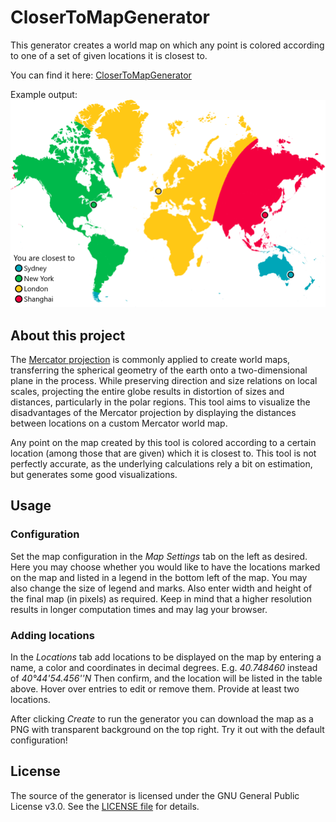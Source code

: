 # CloserToMapGenerator
This generator creates a world map on which any point is colored according to one of a set of given locations it is closest to.

You can find it here: [CloserToMapGenerator](https://jakpaul.github.io/CloserToMapGenerator/)

Example output:
![alt text](https://github.com/jakpaul/CloserToMapGenerator/blob/f8f014f21201ab88ba840cbdef031bbc3bee22f5/ExampleMap.png "Example output map")

## About this project
The [Mercator projection](https://en.wikipedia.org/wiki/Mercator_projection) is commonly applied to create world maps, transferring the spherical geometry of the earth onto a two-dimensional plane in the process. While preserving direction and size relations on local scales, projecting the entire globe results in distortion of sizes and distances, particularly in the polar regions. This tool aims to visualize the disadvantages of the Mercator projection by displaying the distances between locations on a custom Mercator world map.

Any point on the map created by this tool is colored according to a certain location (among those that are given) which it is closest to.
This tool is not perfectly accurate, as the underlying calculations rely a bit on estimation, but generates some good visualizations. 

## Usage

### Configuration
Set the map configuration in the _Map Settings_ tab on the left as desired.
Here you may choose whether you would like to have the locations marked on the map and listed in a legend in the bottom left of the map.
You may also change the size of legend and marks. Also enter width and height of the final map (in pixels) as required.
Keep in mind that a higher resolution results in longer computation times and may lag your browser.
    
### Adding locations
In the _Locations_ tab add locations to be displayed on the map by entering a name, a color and coordinates in decimal degrees.
E.g. _40.748460_ instead of _40°44'54.456''N_
Then confirm, and the location will be listed in the table above. Hover over entries to edit or remove them.
Provide at least two locations.

After clicking _Create_ to run the generator you can download the map as a PNG with transparent background on the top right.
Try it out with the default configuration!

## License
The source of the generator is licensed under the GNU General Public License v3.0. See the [LICENSE file](https://github.com/jakpaul/CloserToMapGenerator/blob/cf58a4d66c2f890124bce8ddc6306d318e5ea1f8/LICENSE) for details.

